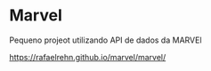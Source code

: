 # Marvel

Pequeno projeot utilizando API de dados da MARVEl

https://rafaelrehn.github.io/marvel/marvel/
